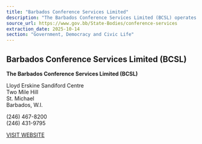 ```yaml
---
title: "Barbados Conference Services Limited"
description: "The Barbados Conference Services Limited (BCSL) operates the Lloyd Erskine Sandiford Centre, offering conference and event services in St. Michael, Barbados."
source_url: https://www.gov.bb/State-Bodies/conference-services
extraction_date: 2025-10-14
section: "Government, Democracy and Civic Life"
---
```


## Barbados Conference Services Limited (BCSL)

**The Barbados Conference Services Limited (BCSL)**

Lloyd Erskine Sandiford Centre  
Two Mile Hill  
St. Michael  
Barbados, W.I.

(246) 467-8200  
(246) 431-9795

[VISIT WEBSITE](http://lescbarbados.com/)
```